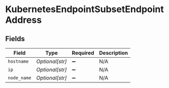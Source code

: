 # KubernetesEndpointSubsetEndpointAddress


## Fields

| Field              | Type               | Required           | Description        |
| ------------------ | ------------------ | ------------------ | ------------------ |
| `hostname`         | *Optional[str]*    | :heavy_minus_sign: | N/A                |
| `ip`               | *Optional[str]*    | :heavy_minus_sign: | N/A                |
| `node_name`        | *Optional[str]*    | :heavy_minus_sign: | N/A                |